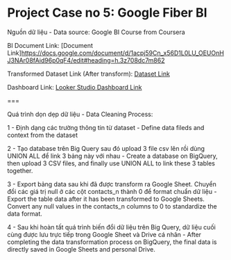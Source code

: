 # Project Case no 5: Google Fiber BI

Nguồn dữ liệu - Data source: Google BI Course from Coursera

BI Document Link: [Document Link]https://docs.google.com/document/d/1acpj59Cn_x56D1L0LU_OEUOnHJ3NAr08fAid96p0qF4/edit#heading=h.3z708dc7m862 

Transformed Dataset Link (After transform): [Dataset Link](https://docs.google.com/spreadsheets/d/1r2owqWXWr-Y3C0S7I9Tj7VPcpJIHLb77hNA-RCIDi-A/edit#gid=1310151723)

Dashboard Link: [Looker Studio Dashboard Link](https://lookerstudio.google.com/u/0/reporting/ce80e453-a7fd-49ce-a4e5-fce16affdbea/page/2zbrD)

===

Quá trình dọn dẹp dữ liệu - Data Cleaning Process:

1 - Định dạng các trường thông tin từ dataset - Define data fileds and context from the dataset 

2 - Tạo database trên Big Query sau đó upload 3 file csv lên rồi dùng UNION ALL để link 3 bảng này với nhau - Create a database on BigQuery, then upload 3 CSV files, and finally use UNION ALL to link these 3 tables together.

3 - Export bảng data sau khi đã được transform ra Google Sheet. Chuyển đổi các giá trị null ở các cột contacts_n thành 0 để format chuẩn dữ liệu - Export the table data after it has been transformed to Google Sheets. Convert any null values in the contacts_n columns to 0 to standardize the data format.

4 - Sau khi hoàn tất quá trình biến đổi dữ liệu trên Big Query, dữ liệu cuối cùng được lưu trực tiếp trong Google Sheet và Drive cá nhân - After completing the data transformation process on BigQuery, the final data is directly saved in Google Sheets and personal Drive.






